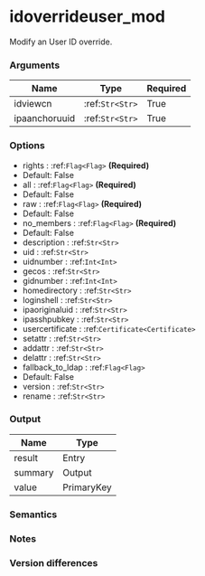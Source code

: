[//]: # (THE CONTENT BELOW IS GENERATED. DO NOT EDIT.)
# idoverrideuser_mod
Modify an User ID override.

### Arguments
|Name|Type|Required
|-|-|-
|idviewcn|:ref:`Str<Str>`|True
|ipaanchoruuid|:ref:`Str<Str>`|True

### Options
* rights : :ref:`Flag<Flag>` **(Required)**
 * Default: False
* all : :ref:`Flag<Flag>` **(Required)**
 * Default: False
* raw : :ref:`Flag<Flag>` **(Required)**
 * Default: False
* no_members : :ref:`Flag<Flag>` **(Required)**
 * Default: False
* description : :ref:`Str<Str>`
* uid : :ref:`Str<Str>`
* uidnumber : :ref:`Int<Int>`
* gecos : :ref:`Str<Str>`
* gidnumber : :ref:`Int<Int>`
* homedirectory : :ref:`Str<Str>`
* loginshell : :ref:`Str<Str>`
* ipaoriginaluid : :ref:`Str<Str>`
* ipasshpubkey : :ref:`Str<Str>`
* usercertificate : :ref:`Certificate<Certificate>`
* setattr : :ref:`Str<Str>`
* addattr : :ref:`Str<Str>`
* delattr : :ref:`Str<Str>`
* fallback_to_ldap : :ref:`Flag<Flag>`
 * Default: False
* version : :ref:`Str<Str>`
* rename : :ref:`Str<Str>`

### Output
|Name|Type
|-|-
|result|Entry
|summary|Output
|value|PrimaryKey

[//]: # (ADD YOUR NOTES BELOW. THESE WILL BE PICKED EVERY TIME THE DOCS ARE REGENERATED. //end)
### Semantics

### Notes

### Version differences